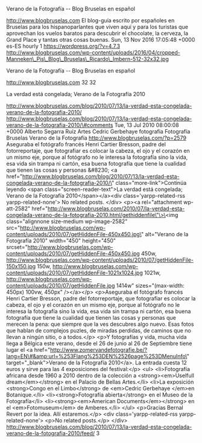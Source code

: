 Verano de la Fotografía -- Blog Bruselas en español

http://www.blogbruselas.com El blog-guía escrito por españoles en
Bruselas para los hispanoparlantes que viven aquí y para los turistas
que aprovechan los vuelos baratos para descubrir el chocolate, la
cerveza, la Grand Place y tantas otras cosas buenas. Sun, 13 Nov 2016
17:05:48 +0000 es-ES hourly 1 https://wordpress.org/?v=4.7.3
http://www.blogbruselas.com/wp-content/uploads/2016/04/cropped-Manneken\_Pis\_Blog\_Bruselas\_Ricardo\_Imbern-512-32x32.jpg

Verano de la Fotografía -- Blog Bruselas en español

http://www.blogbruselas.com 32 32

La verdad está congelada; Verano de la Fotografía 2010

http://www.blogbruselas.com/blog/2010/07/13/la-verdad-esta-congelada-verano-de-la-fotografia-2010/
http://www.blogbruselas.com/blog/2010/07/13/la-verdad-esta-congelada-verano-de-la-fotografia-2010/\#comments
Tue, 13 Jul 2010 08:00:08 +0000 Alberto Segarra Ruíz Artes Cedric
Gerbehaye fotografia Fotografía Bruselas Verano de la Fotografía
http://www.blogbruselas.com/?p=2579 Aseguraba el fotógrafo francés Henri
Cartier Bresson, padre del fotorreportaje, que fotografiar es colocar la
cabeza, el ojo y el corazón en un mismo eje, porque al fotógrafo no le
interesa la fotografía sino la vida, esa vida sin trampa ni cartón, esa
buena fotografía que tiene la cualidad que tienen las cosas y personas
&\#8230; \<a
href=\"http://www.blogbruselas.com/blog/2010/07/13/la-verdad-esta-congelada-verano-de-la-fotografia-2010/\"
class=\"more-link\"\>Continúa leyendo \<span
class=\"screen-reader-text\"\>La verdad está congelada; Verano de la
Fotografía 2010\</span\>\</a\>\<div class=\'yarpp-related-rss
yarpp-related-none\'\> No related posts. \</div\> \<p\>\<a
rel=\"attachment wp-att-2582\"
href=\"http://www.blogbruselas.com/2010/07/la-verdad-esta-congelada-verano-de-la-fotografia-2010.html/gethiddenfile\"\>\<img
class=\"alignnone size-medium wp-image-2582\"
src=\"http://www.blogbruselas.com/wp-content/uploads/2010/07/getHiddenFile-450x450.jpg\"
alt=\"Verano de la Fotografía 2010\" width=\"450\" height=\"450\"
srcset=\"http://www.blogbruselas.com/wp-content/uploads/2010/07/getHiddenFile-450x450.jpg
450w,
http://www.blogbruselas.com/wp-content/uploads/2010/07/getHiddenFile-150x150.jpg
150w,
http://www.blogbruselas.com/wp-content/uploads/2010/07/getHiddenFile-1021x1024.jpg
1021w,
http://www.blogbruselas.com/wp-content/uploads/2010/07/getHiddenFile.jpg
1414w\" sizes=\"(max-width: 450px) 100vw, 450px\" /\>\</a\>\</p\>
\<p\>Aseguraba el fotógrafo francés Henri Cartier Bresson, padre del
fotorreportaje, que fotografiar es colocar la cabeza, el ojo y el
corazón en un mismo eje, porque al fotógrafo no le interesa la
fotografía sino la vida, esa vida sin trampa ni cartón, esa buena
fotografía que tiene la cualidad que tienen las cosas y personas que
merecen la pena: que siempre que la ves descubres algo nuevo. Esas fotos
que hablan de complejos puzles, de miradas perdidas, de caminos que no
llevan a ningún sitio, o a todos.\</p\> \<p\>Y fotografías y vida, mucha
vida llega a Bélgica este verano, desde el 26 de junio al 26 de
Septiembre tiene lugar el \<a
href=\"http://www.zomervandefotografie.be/?lang=EN\#&amp;url=%253Flang%253DEN%2526page%253DMenuInfo\"
target=\"\_blank\"\>Verano de la Fotografía 2010\</a\>. La entrada
cuesta 12 euros y sirve para las 4 exposiciones del festival:\</p\>
\<ul\> \<li\>Fotografía africana desde 1960 a 2010 dentro de la
colección a \<strong\>\<em\>Uselfull dream\</em\>\</strong\> en el
Palacio de Bellas Artes.\</li\> \<li\>La exposición \<strong\>Congo en
el Limbo\</strong\> de \<em\>Cedric Gerbehaye \</em\>en
Botanique.\</li\> \<li\>\<strong\>Fotografía abierta\</strong\> en el
Museo de la Fotografía\</li\> \<li\>\<strong\>\<em\>American
Documents\</em\>\</strong\> en el \<em\>Fotomuseum\</em\> de
Amberes.\</li\> \</ul\> \<p\>Gracias Bernal Revert por la idea. Allí
estaremos.\</p\> \<div class=\'yarpp-related-rss yarpp-related-none\'\>
\<p\>No related posts.\</p\> \</div\>
http://www.blogbruselas.com/blog/2010/07/13/la-verdad-esta-congelada-verano-de-la-fotografia-2010/feed/
3
